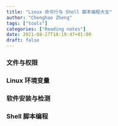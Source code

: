 ```yaml
---
title: "Linux 命令行与 Shell 脚本编程大全"
author: "Chenghao Zheng"
tags: ["tools"]
categories: ["Reading notes"]
date: 2021-08-27T18:19:47+01:00
draft: false
---
```




### 文件与权限



### Linux 环境变量



### 软件安装与检测



### Shell 脚本编程

